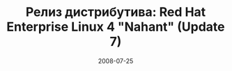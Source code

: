 ---
layout: post
title: "Релиз дистрибутива: Red Hat Enterprise Linux 4 \"Nahant\" (Update 7)"
date: 2008-07-25   
---